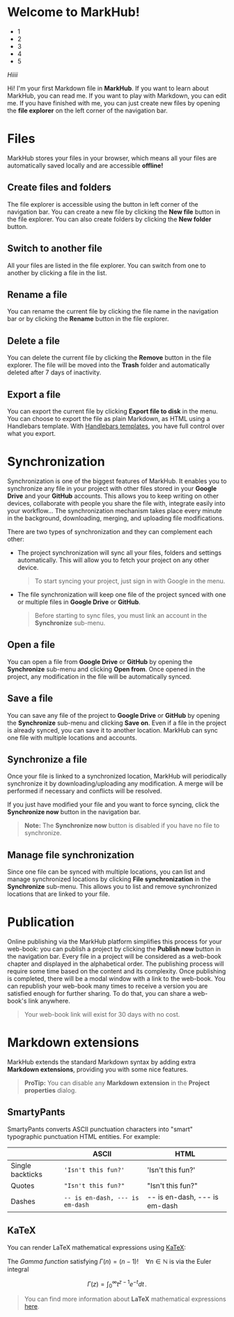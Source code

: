 # Welcome to MarkHub!
- 1
- 2
- 3
- 4
- 5

*Hiiii*

Hi! I'm your first Markdown file in **MarkHub**. If you want to learn about MarkHub, you can read me. If you want to play with Markdown, you can edit me. If you have finished with me, you can just create new files by opening the **file explorer** on the left corner of the navigation bar.


# Files

MarkHub stores your files in your browser, which means all your files are automatically saved locally and are accessible **offline!**

## Create files and folders

The file explorer is accessible using the button in left corner of the navigation bar. You can create a new file by clicking the **New file** button in the file explorer. You can also create folders by clicking the **New folder** button.

## Switch to another file

All your files are listed in the file explorer. You can switch from one to another by clicking a file in the list.

## Rename a file

You can rename the current file by clicking the file name in the navigation bar or by clicking the **Rename** button in the file explorer.

## Delete a file

You can delete the current file by clicking the **Remove** button in the file explorer. The file will be moved into the **Trash** folder and automatically deleted after 7 days of inactivity.

## Export a file

You can export the current file by clicking **Export file to disk** in the menu. You can choose to export the file as plain Markdown, as HTML using a Handlebars template.  With [Handlebars templates](http://handlebarsjs.com/), you have full control over what you export.


# Synchronization

Synchronization is one of the biggest features of MarkHub. It enables you to synchronize any file in your project with other files stored in your **Google Drive** and your **GitHub** accounts. This allows you to keep writing on other devices, collaborate with people you share the file with, integrate easily into your workflow... The synchronization mechanism takes place every minute in the background, downloading, merging, and uploading file modifications.

There are two types of synchronization and they can complement each other:

- The project synchronization will sync all your files, folders and settings automatically. This will allow you to fetch your project on any other device.
	> To start syncing your project, just sign in with Google in the menu.

- The file synchronization will keep one file of the project synced with one or multiple files in **Google Drive** or **GitHub**.
	> Before starting to sync files, you must link an account in the **Synchronize** sub-menu.

## Open a file

You can open a file from **Google Drive** or **GitHub** by opening the **Synchronize** sub-menu and clicking **Open from**. Once opened in the project, any modification in the file will be automatically synced.

## Save a file

You can save any file of the project to **Google Drive** or **GitHub** by opening the **Synchronize** sub-menu and clicking **Save on**. Even if a file in the project is already synced, you can save it to another location. MarkHub can sync one file with multiple locations and accounts.

## Synchronize a file

Once your file is linked to a synchronized location, MarkHub will periodically synchronize it by downloading/uploading any modification. A merge will be performed if necessary and conflicts will be resolved.

If you just have modified your file and you want to force syncing, click the **Synchronize now** button in the navigation bar.

> **Note:** The **Synchronize now** button is disabled if you have no file to synchronize.

## Manage file synchronization

Since one file can be synced with multiple locations, you can list and manage synchronized locations by clicking **File synchronization** in the **Synchronize** sub-menu. This allows you to list and remove synchronized locations that are linked to your file.


# Publication

Online publishing via the MarkHub platform simplifies this process for your web-book:  you can publish a project by clicking the **Publish now** button in the navigation bar. Every file in a project will be considered as a web-book chapter and displayed in the alphabetical order. The publishing process will require some time based on the content and its complexity. Once publishing is completed, there will be a modal window with a link to the web-book. You can republish your web-book many times to receive a version you are satisfied enough for further sharing. To do that, you can share a web-book's link anywhere.

> Your web-book link will exist for 30 days with no cost.

# Markdown extensions

MarkHub extends the standard Markdown syntax by adding extra **Markdown extensions**, providing you with some nice features.

> **ProTip:** You can disable any **Markdown extension** in the **Project properties** dialog.


## SmartyPants

SmartyPants converts ASCII punctuation characters into "smart" typographic punctuation HTML entities. For example:

|                |ASCII                          |HTML                         |
|----------------|-------------------------------|-----------------------------|
|Single backticks|`'Isn't this fun?'`            |'Isn't this fun?'            |
|Quotes          |`"Isn't this fun?"`            |"Isn't this fun?"            |
|Dashes          |`-- is en-dash, --- is em-dash`|-- is en-dash, --- is em-dash|


## KaTeX

You can render LaTeX mathematical expressions using [KaTeX](https://khan.github.io/KaTeX/):

The *Gamma function* satisfying $\Gamma(n) = (n-1)!\quad\forall n\in\mathbb N$ is via the Euler integral

$$
\Gamma(z) = \int_0^\infty t^{z-1}e^{-t}dt\,.
$$

> You can find more information about **LaTeX** mathematical expressions [here](http://meta.math.stackexchange.com/questions/5020/mathjax-basic-tutorial-and-quick-reference).
<!--markhub_data:
eyJoaXN0b3J5IjpbLTg5Nzg4ODYwNV19
-->
